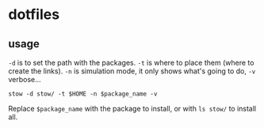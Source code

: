 # dotfiles

## usage

`-d` is to set the path with the packages. `-t` is where to place them (where
to create the links). `-n` is simulation mode, it only shows what's going to
do, `-v` verbose...

```
stow -d stow/ -t $HOME -n $package_name -v
```

Replace `$package_name` with the package to install, or with `ls stow/` to
install all.
